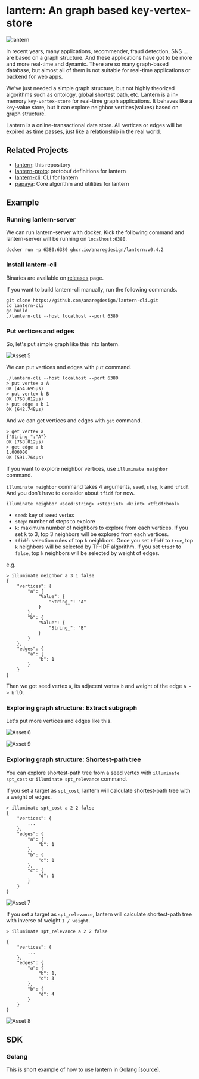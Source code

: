# lantern: An graph based key-vertex-store
![lantern](https://github.com/anaregdesign/lantern/assets/6128022/d0484704-707d-4dcb-b780-4bbd318c444c)


In recent years, many applications, recommender, fraud detection, SNS ... are based on a graph structure. 
And these applications have got to be more and more real-time and dynamic.
There are so many graph-based database, but almost all of them is not suitable for real-time applications or backend for web apps.

We've just needed a simple graph structure, but not highly theorized algorithms such as ontology, global shortest path, etc.
Lantern is a in-memory `key-vertex-store` for real-time graph applications. It behaves like a key-value store, but it can explore neighbor vertices(values) based on graph structure.

Lantern is a online-transactional data store. All vertices or edges will be expired as time passes, just like a relationship in the real world.

## Related Projects
- [lantern](https://github.com/anaregdesign/lantern): this repository
- [lantern-proto](https://github.com/anaregdesign/lantern-proto): protobuf definitions for lantern
- [lantern-cli](https://github.com/anaregdesign/lantern-cli): CLI for lantern
- [papaya](https://github.com/anaregdesign/papaya): Core algorithm and utilities for lantern

## Example
### Running lantern-server
We can run lantern-server with docker. Kick the following command and lantern-server will be running on `localhost:6380`.
```shell
docker run -p 6380:6380 ghcr.io/anaregdesign/lantern:v0.4.2
```

### Install lantern-cli
Binaries are available on [releases](https://github.com/anaregdesign/lantern-cli/releases) page.

If you want to build lantern-cli manually, run the following commands.
```shell
git clone https://github.com/anaregdesign/lantern-cli.git
cd lantern-cli
go build
./lantern-cli --host localhost --port 6380
```

### Put vertices and edges
So, let's put simple graph like this into lantern. 

![Asset 5](https://github.com/anaregdesign/lantern/assets/6128022/bdac71a9-d860-4a27-8bb7-3c5442d8d5f4)

We can put vertices and edges with `put` command.

```shell
./lantern-cli --host localhost --port 6380
> put vertex a A
OK (454.695µs)
> put vertex b B
OK (768.012µs)
> put edge a b 1
OK (642.748µs)
```

And we can get vertices and edges with `get` command.

```shell
> get vertex a
{"String_":"A"}
OK (768.012µs)
> get edge a b
1.000000
OK (591.764µs)
```

If you want to explore neighbor vertices, use `illuminate neighbor` command. 

`illuminate neighbor` command takes 4 arguments, `seed`, `step`, `k` and `tfidf`. And you don't have to consider about `tfidf` for now.

```shell
illuminate neighbor <seed:string> <step:int> <k:int> <tfidf:bool>
```
* `seed`: key of seed vertex
* `step`: number of steps to explore
* `k`: maximum number of neighbors to explore from each vertices. If you set `k` to 3, top 3 neighbors will be explored from each vertices.
* `tfidf`: selection rules of top `k` neighbors. Once you set `tfidf` to `true`, top `k` neighbors will be selected by TF-IDF algorithm. If you set `tfidf` to `false`, top `k` neighbors will be selected by weight of edges.

e.g.
```shell
> illuminate neighbor a 3 1 false
{
    "vertices": {
        "a": {
            "Value": {
                "String_": "A"
            }
        },
        "b": {
            "Value": {
                "String_": "B"
            }
        }
    },
    "edges": {
        "a": {
            "b": 1
        }
    }
}
```

Then we got seed vertex `a`, its adjacent vertex `b` and weight of the edge `a -> b` 1.0.


### Exploring graph structure: Extract subgraph
Let's put more vertices and edges like this.

![Asset 6](https://github.com/anaregdesign/lantern/assets/6128022/c1a35db5-a230-4b66-a24f-372ded1f814c)

![Asset 9](https://github.com/anaregdesign/lantern/assets/6128022/486e892e-a3c3-4cf3-bcb7-501db6cfed13)


### Exploring graph structure: Shortest-path tree
You can explore shortest-path tree from a seed vertex with `illuminate spt_cost` or `illuminate spt_relevance` command.

If you set a target as `spt_cost`, lantern will calculate shortest-path tree with a weight of edges.

```shell
> illuminate spt_cost a 2 2 false
{
	"vertices": {
		...
	},
	"edges": {
		"a": {
			"b": 1
		},
		"b": {
			"c": 1
		},
		"c": {
			"d": 1
		}
	}
}

```

![Asset 7](https://github.com/anaregdesign/lantern/assets/6128022/14843e9f-53b3-4bb9-9dd6-51c60f020aff)

If you set a target as `spt_relevance`, lantern will calculate shortest-path tree with inverse of weight `1 / weight`.

```shell
> illuminate spt_relevance a 2 2 false

{
	"vertices": {
		...
	},
	"edges": {
		"a": {
			"b": 1,
			"c": 3
		},
		"b": {
			"d": 4
		}
	}
}
```

![Asset 8](https://github.com/anaregdesign/lantern/assets/6128022/4c5d6606-5266-4df9-8a8d-7a617e3a672a)

## SDK
### Golang
This is short example of how to use lantern in Golang [[source](https://github.com/anaregdesign/lantern/blob/main/client/example/main.go)].
